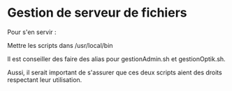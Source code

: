 # Gestion de serveur de fichiers #

Pour s'en servir : 

Mettre les scripts dans /usr/local/bin

Il est conseiller des faire des alias pour gestionAdmin.sh et gestionOptik.sh.

Aussi, il serait important de s'assurer que ces deux scripts aient des droits respectant leur utilisation.